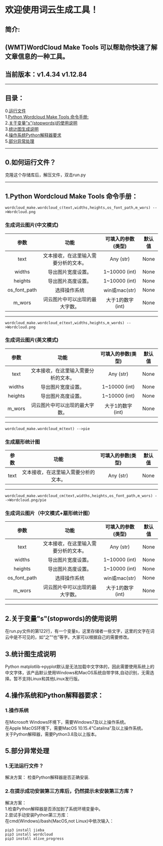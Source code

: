 # 欢迎使用词云生成工具！  
## 简介:
(WMT)WordCloud Make Tools 可以帮助你快速了解文章信息的一种工具。
---
## 当前版本：v1.4.34 v1.12.84

---

## 目录：
0.[运行文件](https://github.com/XFTY/WordCloud-Make-Tool/tree/wordcloud-make-tool-Version-v1.4-v1.12.84#0%E5%A6%82%E4%BD%95%E8%BF%90%E8%A1%8C%E6%96%87%E4%BB%B6)  
1.[Python Wordcloud Make Tools 命令手册:](https://github.com/XFTY/WordCloud-Make-Tool/tree/wordcloud-make-tool-Version-v1.4-v1.12.84#1python-wordcloud-make-tools-%E5%91%BD%E4%BB%A4%E6%89%8B%E5%86%8C)  
2.[关于变量"s"(stopwords)的使用说明](https://github.com/XFTY/WordCloud-Make-Tool/tree/wordcloud-make-tool-Version-v1.4-v1.12.84#2%E5%85%B3%E4%BA%8E%E5%8F%98%E9%87%8Fsstopwords%E7%9A%84%E4%BD%BF%E7%94%A8%E8%AF%B4%E6%98%8E)  
3.[统计图生成说明](https://github.com/XFTY/WordCloud-Make-Tool/tree/wordcloud-make-tool-Version-v1.4-v1.12.84#3%E7%BB%9F%E8%AE%A1%E5%9B%BE%E7%94%9F%E6%88%90%E8%AF%B4%E6%98%8E)  
4.[操作系统Python解释器要求](https://github.com/XFTY/WordCloud-Make-Tool/tree/wordcloud-make-tool-Version-v1.4-v1.12.84#4%E6%93%8D%E4%BD%9C%E7%B3%BB%E7%BB%9F%E5%92%8Cpython%E8%A7%A3%E9%87%8A%E5%99%A8%E8%A6%81%E6%B1%82)  
5.[部分异常处理](https://github.com/XFTY/WordCloud-Make-Tool/tree/wordcloud-make-tool-Version-v1.4-v1.12.84#5%E9%83%A8%E5%88%86%E5%BC%82%E5%B8%B8%E5%A4%84%E7%90%86)  

----

## 0.如何运行文件？
克隆这个存储库后，解压文件，双击run.py

---

## 1.Python Wordcloud Make Tools 命令手册：
    wordcloud_make.wordcloud_c(text,widths,heights,os_font_path,m_wors) -->Wordcloud.png
### 生成词云图片(中文模式)
|参数|功能|可填入的参数(类型)|默认值|
|:---:|:---:|:---:|:---:|
|text|文本接收，在这里输入需要分析的文本。|Any (str)|None|
|widths|导出图片宽度设置。|1~10000 (int)|None|
|heights|导出图片高度设置。|1~10000 (int)|None|
|os_font_path|选择操作系统|win或mac(str)|None|
|m_wors|词云图片中可以出现的最大字数。|大于1的数字(int)|None|
---
  
    wordcloud_make.wordcloud_e(text,widths,heights,m_words) -->Wordcloud.png
### 生成词云图片(英文模式)
|参数|功能|可填入的参数(类型)|默认值|
|:---:|:---:|:---:|:---:|
|text|文本接收，在这里输入需要分析的文本。|Any (str)|None|
|widths|导出图片宽度设置。|1~10000 (int)|None|
|heights|导出图片高度设置。|1~10000 (int)|None|
|m_wors|词云图片中可以出现的最大字数。|大于1的数字(int)|None|
---
    wordcloud_make.wordcloud_m(text) -->pie
### 生成扇形统计图
|参数|功能|可填入的参数(类型)|默认值|
|:---:|:---:|:---:|:---:|
|text|文本接收，在这里输入需要分析的文本。|Any (str)|None|
---
    wordcloud_make.wordcloud_cm(text,widths,heights,os_font_path,m_wors) -->Wordcloud.png/pie
### 生成词云图片（中文模式+扇形统计图）
|参数|功能|可填入的参数(类型)|默认值|
|:---:|:---:|:---:|:---:|
|text|文本接收，在这里输入需要分析的文本。|Any (str)|None|
|widths|导出图片宽度设置。|1~10000 (int)|None|
|heights|导出图片高度设置。|1~10000 (int)|None|
|os_font_path|选择操作系统|win或mac(str)|None|
|m_wors|词云图片中可以出现的最大字数。|大于1的数字(int)|None|
---
## 2.关于变量"s"(stopwords)的使用说明
在run.py文件的第122行，有一个变量s，这里存储者一些文字，这里的文字在词云中是不可见的，如“之”“也”等字。大家可以根据自己的需要修改。
## 3.统计图生成说明  
Python matplotlib->pyplot默认是无法加载中文字体的，因此需要使用系统上的中文字体，该产品默认使用Windows和MacOS系统自带字体,自动识别，无需选择。暂不支持Linux和其他Linux发行版。
## 4.操作系统和Python解释器要求：
### 1.操作系统
在Microsoft Windows环境下，需要Windows7及以上操作系统。  
在Apple MacOS环境下，需要MacOS 10.15.4"Catalina"及以上操作系统。  
关于Python解释器，需要Python3.8及以上版本。
## 5.部分异常处理
### 1.无法运行文件？  
解决方案：
检查Python解释器是否正确安装.  
### 2.在提示成功安装第三方库后，仍然提示未安装第三方库？
解决方案：  
1.检查Python解释器是否添加到了系统环境变量中。  
2.尝试手动安装Python第三方库：  
在cmd(Windows)/bash(MacOS,not Linux)中依次输入：

    pip3 install jieba
    pip3 install wordcloud
    pip3 install alive_progress
